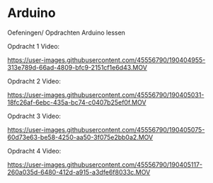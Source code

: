 # Arduino
Oefeningen/ Opdrachten Arduino lessen

Opdracht 1 Video: 

https://user-images.githubusercontent.com/45556790/190404955-313e789d-66ad-4809-bfc9-2151cf1e6d43.MOV

Opdracht 2 Video: 

https://user-images.githubusercontent.com/45556790/190405031-18fc26af-6ebc-435a-bc74-c0407b25ef0f.MOV

Opdracht 3 Video: 

https://user-images.githubusercontent.com/45556790/190405075-60d73e63-be58-4250-aa50-3f075e2bb0a2.MOV

Opdracht 4 Video:

https://user-images.githubusercontent.com/45556790/190405117-260a035d-6480-412d-a915-a3dfe6f8033c.MOV

